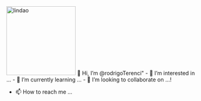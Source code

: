 <img src="https://user-images.githubusercontent.com/45578535/139143391-128bab2e-015e-452a-9b60-cda397742530.png" width="180px" alt="lindao" align="left-top">
👋 Hi, I’m @rodrigoTerenci"
- 👀 I’m interested in ...
- 🌱 I’m currently learning ...
- 💞️ I’m looking to collaborate on ...!

- 📫 How to reach me ...

<!---
rodrigoTerenci/rodrigoTerenci is a ✨ special ✨ repository because its `README.md` (this file) appears on your GitHub profile.
You can click the Preview link to take a look at your changes.
--->
